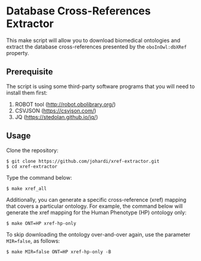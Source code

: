 # Database Cross-References Extractor

This make script will allow you to download biomedical ontologies and extract the database cross-references presented by the `oboInOwl:dbXRef` property.

## Prerequisite

The script is using some third-party software programs that you will need to install them first:
1. ROBOT tool (http://robot.obolibrary.org/)
2. CSVJSON (https://csvjson.com/)
3. JQ (https://stedolan.github.io/jq/)

## Usage

Clone the repository:

```
$ git clone https://github.com/johardi/xref-extractor.git
$ cd xref-extractor
```

Type the command below:

```
$ make xref_all
```

Additionally, you can generate a specific cross-reference (xref) mapping that covers a particular ontology. For example, the command below will generate the xref mapping for the Human Phenotype (HP) ontology only:

```
$ make ONT=HP xref-hp-only
```

To skip downloading the ontology over-and-over again, use the parameter `MIR=false`, as follows:

```
$ make MIR=false ONT=HP xref-hp-only -B
```
